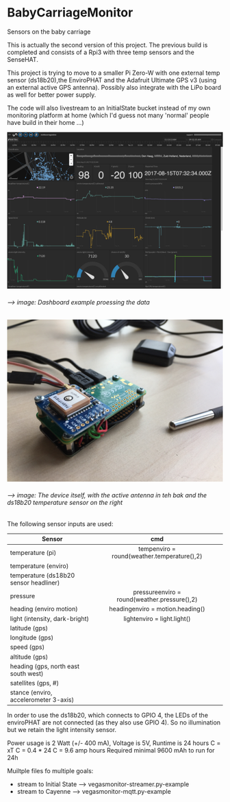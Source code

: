 # BabyCarriageMonitor
Sensors on the baby carriage

This is actually the second version of this project. The previous build is completed and consists of a Rpi3 with three temp sensors and the SenseHAT.

This project is trying to move to a smaller Pi Zero-W with one external temp sensor (ds18b20),the EnviroPHAT and the Adafruit Ultimate GPS v3 (using an external active GPS antenna). Possibly also integrate with the LiPo board as well for better power supply. 

The code will also livestream to an InitialState bucket instead of my own monitoring platform at home (which I'd guess not 
many 'normal' people have build in their home ...)

![dashboard example](https://github.com/jinjirosan/BabyCarriageMonitor/blob/master/images/initialstate-dashboard.png)
###### --> image: Dashboard example proessing the data
![device](https://github.com/jinjirosan/BabyCarriageMonitor/blob/master/images/stokkezerobuild.jpg)
###### --> image: The device itself, with the active antenna in teh bak and the ds18b20 temperature sensor on the right

The following sensor inputs are used:

| Sensor        | cmd           |  |
| ------------- |:-------------:| -----:|
| temperature (pi)     | tempenviro = round(weather.temperature(),2) |  |
| temperature (enviro)     |       |   |
| temperature (ds18b20 sensor headliner)	 |      |    |
| pressure | pressureenviro = round(weather.pressure(),2)      |   |
| heading (enviro motion) | headingenviro = motion.heading()      |   |
| light (intensity, dark-bright) | lightenviro = light.light()      |  |
| latitude (gps) |       |    |
| longitude (gps) |       |   |
| speed (gps) |      |    |
| altitude (gps) |      |    |
| heading (gps, north east south west) |       |    |
| satellites (gps, #) |      |    |
| stance (enviro, accelerometer 3-axis)	 |       |  |

In order to use the ds18b20, which connects to GPIO 4, the LEDs of the enviroPHAT are not connected (as they also use GPIO 4). So no illumination but we retain the light intensity sensor.

Power usage is 2 Watt (+/- 400 mA), Voltage is 5V, Runtime is 24 hours
C = xT
C = 0.4 * 24
C = 9.6 amp hours
Required minimal 9600 mAh to run for 24h

Muiltple files fo multiple goals:
- stream to Initial State --> vegasmonitor-streamer.py-example
- stream to Cayenne --> vegasmonitor-mqtt.py-example
